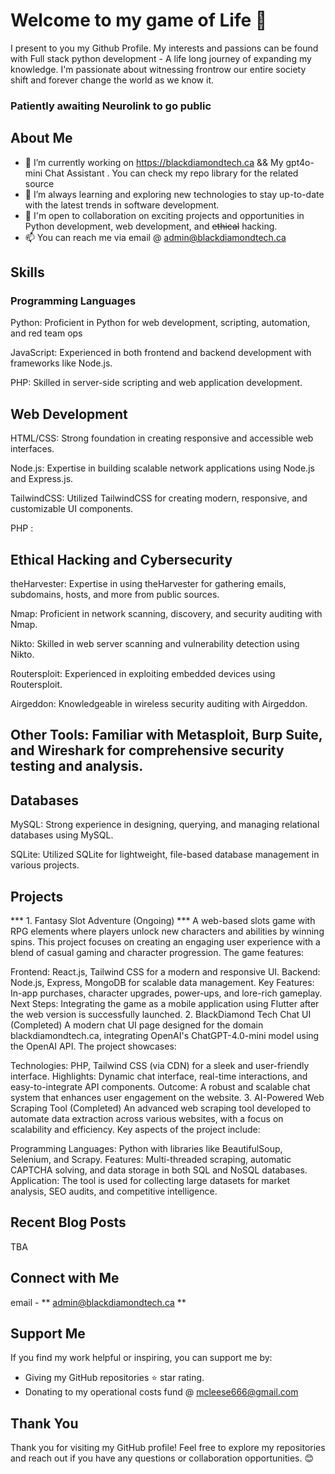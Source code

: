 # Welcome to my game of Life 👋

I present to you my Github Profile. My interests and passions can be found with Full stack python development - A life long journey of expanding my knowledge. I'm passionate about witnessing frontrow our entire society shift and forever change the world as we know it. 

### Patiently awaiting Neurolink to go public ### 

## About Me

- 🔭 I’m currently working on https://blackdiamondtech.ca && My gpt4o-mini Chat Assistant . You can check my repo library for the related source 
- 🌱 I’m always learning and exploring new technologies to stay up-to-date with the latest trends in software development.
- 💼 I'm open to collaboration on exciting projects and opportunities in Python development, web development, and <s>ethical</s> hacking.
- 📫 You can reach me via email @ admin@blackdiamondtech.ca 

## Skills


### Programming Languages
  
  Python: Proficient in Python for web development, scripting, automation, and red team ops

JavaScript: Experienced in both frontend and backend development with frameworks like Node.js.

PHP: Skilled in server-side scripting and web application development.

  ## Web Development

HTML/CSS: Strong foundation in creating responsive and accessible web interfaces.

Node.js: Expertise in building scalable network applications using Node.js and Express.js.

TailwindCSS: Utilized TailwindCSS for creating modern, responsive, and customizable UI components.

PHP : 

## Ethical Hacking and Cybersecurity

theHarvester: Expertise in using theHarvester for gathering emails, subdomains, hosts, and more from public sources.

Nmap: Proficient in network scanning, discovery, and security auditing with Nmap.

Nikto: Skilled in web server scanning and vulnerability detection using Nikto.

Routersploit: Experienced in exploiting embedded devices using Routersploit.

Airgeddon: Knowledgeable in wireless security auditing with Airgeddon.

## Other Tools: Familiar with Metasploit, Burp Suite, and Wireshark for comprehensive security testing and analysis.

## Databases

MySQL: Strong experience in designing, querying, and managing relational databases using MySQL.

SQLite: Utilized SQLite for lightweight, file-based database management in various projects.
## Projects

*** 1. Fantasy Slot Adventure (Ongoing) *** 
A web-based slots game with RPG elements where players unlock new characters and abilities by winning spins. This project focuses on creating an engaging user experience with a blend of casual gaming and character progression. The game features:

Frontend: React.js, Tailwind CSS for a modern and responsive UI.
Backend: Node.js, Express, MongoDB for scalable data management.
Key Features: In-app purchases, character upgrades, power-ups, and lore-rich gameplay.
Next Steps: Integrating the game as a mobile application using Flutter after the web version is successfully launched.
2. BlackDiamond Tech Chat UI (Completed)
A modern chat UI page designed for the domain blackdiamondtech.ca, integrating OpenAI's ChatGPT-4.0-mini model using the OpenAI API. The project showcases:

Technologies: PHP, Tailwind CSS (via CDN) for a sleek and user-friendly interface.
Highlights: Dynamic chat interface, real-time interactions, and easy-to-integrate API components.
Outcome: A robust and scalable chat system that enhances user engagement on the website.
3. AI-Powered Web Scraping Tool (Completed)
An advanced web scraping tool developed to automate data extraction across various websites, with a focus on scalability and efficiency. Key aspects of the project include:

Programming Languages: Python with libraries like BeautifulSoup, Selenium, and Scrapy.
Features: Multi-threaded scraping, automatic CAPTCHA solving, and data storage in both SQL and NoSQL databases.
Application: The tool is used for collecting large datasets for market analysis, SEO audits, and competitive intelligence.

## Recent Blog Posts

TBA

## Connect with Me

email - ** admin@blackdiamondtech.ca ** 

## Support Me

If you find my work helpful or inspiring, you can support me by:

- Giving my GitHub repositories ⭐️ star rating.
- Donating to my operational costs fund @ mcleese666@gmail.com

## Thank You

Thank you for visiting my GitHub profile! Feel free to explore my repositories and reach out if you have any questions or collaboration opportunities. 😊

